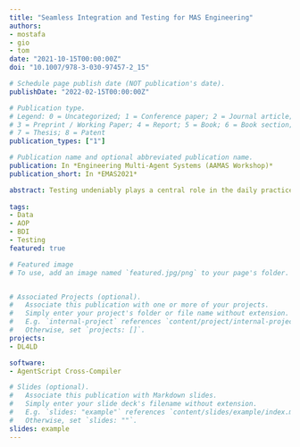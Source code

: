 ```yaml
---
title: "Seamless Integration and Testing for MAS Engineering"
authors:
- mostafa
- gio
- tom
date: "2021-10-15T00:00:00Z"
doi: "10.1007/978-3-030-97457-2_15"

# Schedule page publish date (NOT publication's date).
publishDate: "2022-02-15T00:00:00Z"

# Publication type.
# Legend: 0 = Uncategorized; 1 = Conference paper; 2 = Journal article;
# 3 = Preprint / Working Paper; 4 = Report; 5 = Book; 6 = Book section;
# 7 = Thesis; 8 = Patent
publication_types: ["1"]

# Publication name and optional abbreviated publication name.
publication: In *Engineering Multi-Agent Systems (AAMAS Workshop)*
publication_short: In *EMAS2021*

abstract: Testing undeniably plays a central role in the daily practice of software engineering, and this explains why better and more efficient libraries and services are continuously made available to developers and designers. Could the MAS developers community similarly benefit from utilizing state-of-the-art testing approaches? The paper investigates the possibility of bringing modern software testing tools as those used in mainstream software engineering into multi-agent systems engineering. Our contribution explores and illustrates, by means of a concrete example, the possible interactions between the agent-based programming framework ASC2 (AgentScript Cross-Compiler) and various testing approaches (unit/agent testing, integration/system testing, continuous integration) and elaborate on how the design choices of ASC2 enable these interactions.
         
tags:
- Data
- AOP
- BDI
- Testing
featured: true

# Featured image
# To use, add an image named `featured.jpg/png` to your page's folder. 


# Associated Projects (optional).
#   Associate this publication with one or more of your projects.
#   Simply enter your project's folder or file name without extension.
#   E.g. `internal-project` references `content/project/internal-project/index.md`.
#   Otherwise, set `projects: []`.
projects:
- DL4LD

software:
- AgentScript Cross-Compiler

# Slides (optional).
#   Associate this publication with Markdown slides.
#   Simply enter your slide deck's filename without extension.
#   E.g. `slides: "example"` references `content/slides/example/index.md`.
#   Otherwise, set `slides: ""`.
slides: example
---
```


